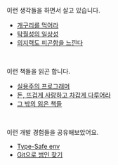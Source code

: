 이런 생각들을 하면서 살고 있습니다.

- [개구리를 먹어라](https://metacode22.xyz/logs/eat-that-frog)
- [탁월성의 일상성](https://metacode22.xyz/logs/the-mundanity-of-excellence)
- [의지력도 피곤함을 느낀다](https://metacode22.xyz/logs/even-willpower-gets-tired)

<br />

이런 책들을 읽곤 합니다.

- [실용주의 프로그래머](https://metacode22.xyz/books/the-pragmatic-programmer)
- [돈, 뜨겁게 사랑하고 차갑게 다루어라](https://metacode22.xyz/books/money-hot-love-and-cold-treat)
- [그 밖의 읽은 책들](https://metacode22.xyz/books)

<br />

이런 개발 경험들을 공유해보았어요.

- [Type-Safe env](https://metacode22.xyz/posts/type-safe-env)
- [Git으로 범인 찾기](https://metacode22.xyz/posts/find-the-culprit-with-git-bisect)
